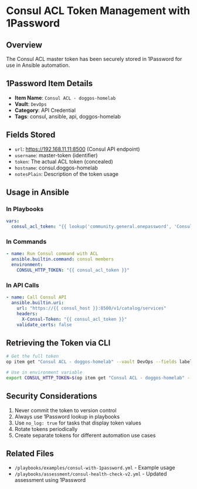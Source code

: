 # Consul ACL Token Management with 1Password

## Overview
The Consul ACL master token has been securely stored in 1Password for use in Ansible automation.

## 1Password Item Details
- **Item Name**: `Consul ACL - doggos-homelab`
- **Vault**: `DevOps`
- **Category**: API Credential
- **Tags**: consul, ansible, api, doggos-homelab

## Fields Stored
- `url`: https://192.168.11.11:8500 (Consul API endpoint)
- `username`: master-token (identifier)
- `token`: The actual ACL token (concealed)
- `hostname`: consul.doggos-homelab
- `notesPlain`: Description of the token usage

## Usage in Ansible

### In Playbooks
```yaml
vars:
  consul_acl_token: "{{ lookup('community.general.onepassword', 'Consul ACL - doggos-homelab', field='token', vault='DevOps') }}"
```

### In Commands
```yaml
- name: Run Consul command with ACL
  ansible.builtin.command: consul members
  environment:
    CONSUL_HTTP_TOKEN: "{{ consul_acl_token }}"
```

### In API Calls
```yaml
- name: Call Consul API
  ansible.builtin.uri:
    url: "https://{{ consul_host }}:8500/v1/catalog/services"
    headers:
      X-Consul-Token: "{{ consul_acl_token }}"
    validate_certs: false
```

## Retrieving the Token via CLI
```bash
# Get the full token
op item get "Consul ACL - doggos-homelab" --vault DevOps --fields label=token --reveal

# Use in environment variable
export CONSUL_HTTP_TOKEN=$(op item get "Consul ACL - doggos-homelab" --vault DevOps --fields label=token --reveal)
```

## Security Considerations
1. Never commit the token to version control
2. Always use 1Password lookup in playbooks
3. Use `no_log: true` for tasks that display token values
4. Rotate tokens periodically
5. Create separate tokens for different automation use cases

## Related Files
- `/playbooks/examples/consul-with-1password.yml` - Example usage
- `/playbooks/assessment/consul-health-check-v2.yml` - Updated assessment using 1Password